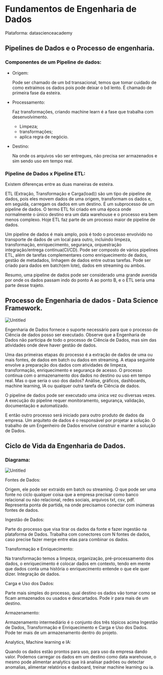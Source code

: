 # Fundamentos de Engenharia de Dados

Plataforma: datascienceacademy

## Pipelines de Dados e o Processo de engenharia.

### **Componentes de um Pipeline de dados:**

- Origem:
    
    Pode ser chamado de um bd transacional, temos que tomar cuidado de como extraímos os dados pois pode deixar o bd lento. É chamado de primeira fase da esteira. 
    
- Processamento:
    
    Faz transformações, criando machine learn é a fase que trabalha com desenvolvimento. 
    
    - Limpeza;
    - transformações;
    - aplica regra de negócio.
- Destino:
    
    Na onde os arquivos vão ser entregues, não precisa ser armazenados e sim sendo uso em tempo real. 
    

### Pipeline de Dados x Pipeline ETL:

Existem diferenças entre as duas maneiras de esteira.

ETL (Extração, Transformação e Carga(load)) são um tipo de pipeline de dados, pois eles movem dados de uma origem, transformam os dados e, em seguida, carregam os dados em um destino. É um subprocesso de um pipeline de dados. O termo ETL foi criado em uma época onde normalmente o único destino era um data warehouse e o processo era bem menos complexo. Hoje ETL faz parte de um processo maior de pipeline de dados.

Um pipeline de dados é mais amplo, pois é todo o processo envolvido no transporte de dados de um local para outro, incluindo limpeza, transformação, enriquecimento, segurança, orquestração integração/entrega contínua(CI/CD). Pode ser composto de vários pipelines ETL, além de tarefas complementares como enriquecimento de dados, gestão de metadados, linhagem de dados entre outras tarefas. Pode ser criado para dados em batch(em lote), dados em streaming ou ambos.

Resumo, uma pipeline de dados pode ser considerado uma grande avenida por onde os dados passam indo do ponto A ao ponto B, e o ETL seria uma parte desse trajeto.

## Processo de Engenharia de dados -  Data Science Framework.

![Untitled](Fundamentos%20de%20Engenharia%20de%20Dados%2052e1689acf954953aa738008eb67a98e/Untitled.png)

Engenharia de Dados fornece o suporte necessário para que o processo de Ciência de dados posso ser executado. Observe que a Engenharia de Dados não participa de todo o processo de Ciência de Dados, mas sim das atividades onde deve haver gestão de dados. 

Uma das primeiras etapas do processo é a extração de dados de uma ou mais fontes, de dados em batch ou dados em streaming. A etapa seguinte envolve a preparação dos dados com atividades de limpeza, transformação, enriquecimento e segurança de acesso. O processo continua com o armazenamento dos dados no destino ou uso em tempo real. Mas o que seria o uso dos dados? Análise, gráficos, dashboards, machine learning, IA ou qualquer outra tarefa de Ciência de dados.

O pipeline de dados pode ser executado uma única vez ou diversas vezes. A execução do pipeline requer monitoramento, segurança, validação, documentação e automatizado.

E então outro processo será iniciado para outro produto de dados da empresa. Um arquiteto de dados é o responsável por projetar a solução. O trabalho de um Engenheiro de Dados envolve construir e manter a solução de Dados.

## Ciclo de Vida da Engenharia de Dados.

### Diagrama:

![Untitled](Fundamentos%20de%20Engenharia%20de%20Dados%2052e1689acf954953aa738008eb67a98e/Untitled%201.png)

Fontes de Dados:

Origem, ele pode ser extraido em batch ou streaming. O que pode ser uma fonte no ciclo qualquer coisa que a empresa precisar como banco relacional ou não relacional, redes sociais, arquivos txt, csv, pdf. Representa ponta de partida, na onde precisamos conectar com inúmeras fontes de dados. 

Ingestão de Dados: 

Parte do processo que visa tirar os dados da fonte e fazer ingestão na plataforma de Dados. Trabalha com conectores com N fontes de dados, caso precise fazer merge entre elas para combinar os dados. 

Transformação e Enriquecimento:

Na transformação temos a limpeza, organização, pré-processamento dos dados, o enriquecimento é colocar dados em contexto, tendo em mente que dados conta uma história o enriquecimento entende o que ele quer dizer. Integração de dados. 

Carga e Uso dos Dados:

Parte mais simples do processo, qual destino os dados vão tomar como se ficam armazenados ou usados e descartados. Pode ir para mais de um destino. 

Armazenamento: 

Armazenamento intermediário é o conjunto dos três tópicos acima Ingestão de Dados, Transformação e Enriquecimento e Carga e Uso dos Dados. Pode ter mais de um armazenamento dentro do projeto. 

Analytics, Machine learning e IA:

Quando os dados estão prontos para uso, para uso da empresa dando valor. Podemos carregar os dados em um destino como data warehouse, o mesmo pode alimentar analytics que irá analisar padrões ou detectar anomalias, alimentar relatórios e dasboard, treinar machine learning ou ia.